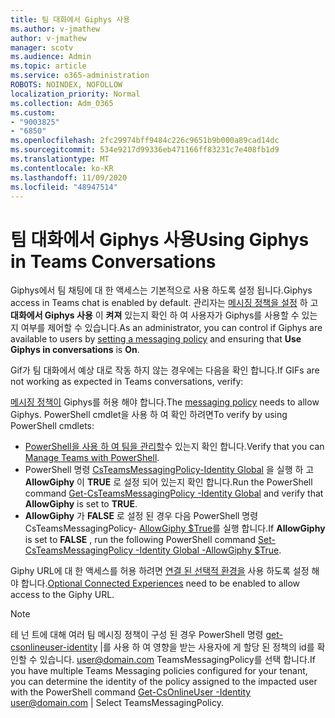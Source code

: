 ```yaml
---
title: 팀 대화에서 Giphys 사용
ms.author: v-jmathew
author: v-jmathew
manager: scotv
ms.audience: Admin
ms.topic: article
ms.service: o365-administration
ROBOTS: NOINDEX, NOFOLLOW
localization_priority: Normal
ms.collection: Adm_O365
ms.custom:
- "9003825"
- "6850"
ms.openlocfilehash: 2fc29974bff9484c226c9651b9b000a89cad14dc
ms.sourcegitcommit: 534e9217d99336eb471166ff83231c7e408fb1d9
ms.translationtype: MT
ms.contentlocale: ko-KR
ms.lasthandoff: 11/09/2020
ms.locfileid: "48947514"
---
```

# <a name="using-giphys-in-teams-conversations"></a><span data-ttu-id="39af3-102">팀 대화에서 Giphys 사용</span><span class="sxs-lookup"><span data-stu-id="39af3-102">Using Giphys in Teams Conversations</span></span>

<span data-ttu-id="39af3-103">Giphys에서 팀 채팅에 대 한 액세스는 기본적으로 사용 하도록 설정 됩니다.</span><span class="sxs-lookup"><span data-stu-id="39af3-103">Giphys access in Teams chat is enabled by default.</span></span> <span data-ttu-id="39af3-104">관리자는 [메시징 정책을 설정](https://docs.microsoft.com/microsoftteams/messaging-policies-in-teams#messaging-policy-settings) 하 고 **대화에서 Giphys 사용** 이 **켜져** 있는지 확인 하 여 사용자가 Giphys를 사용할 수 있는지 여부를 제어할 수 있습니다.</span><span class="sxs-lookup"><span data-stu-id="39af3-104">As an administrator, you can control if Giphys are available to users by [setting a messaging policy](https://docs.microsoft.com/microsoftteams/messaging-policies-in-teams#messaging-policy-settings) and ensuring that **Use Giphys in conversations** is **On**.</span></span>

<span data-ttu-id="39af3-105">Gif가 팀 대화에서 예상 대로 작동 하지 않는 경우에는 다음을 확인 합니다.</span><span class="sxs-lookup"><span data-stu-id="39af3-105">If GIFs are not working as expected in Teams conversations, verify:</span></span>

<span data-ttu-id="39af3-106">[메시징 정책이](https://docs.microsoft.com/microsoftteams/messaging-policies-in-teams) Giphys를 허용 해야 합니다.</span><span class="sxs-lookup"><span data-stu-id="39af3-106">The [messaging policy](https://docs.microsoft.com/microsoftteams/messaging-policies-in-teams) needs to allow Giphys.</span></span> <span data-ttu-id="39af3-107">PowerShell cmdlet을 사용 하 여 확인 하려면</span><span class="sxs-lookup"><span data-stu-id="39af3-107">To verify by using PowerShell cmdlets:</span></span>

- <span data-ttu-id="39af3-108">[PowerShell을 사용 하 여 팀을 관리할](https://docs.microsoft.com/microsoftteams/teams-powershell-overview?view=o365-worldwide#manage-teams-with-powershell)수 있는지 확인 합니다.</span><span class="sxs-lookup"><span data-stu-id="39af3-108">Verify that you can [Manage Teams with PowerShell](https://docs.microsoft.com/microsoftteams/teams-powershell-overview?view=o365-worldwide#manage-teams-with-powershell).</span></span>
- <span data-ttu-id="39af3-109">PowerShell 명령 [CsTeamsMessagingPolicy-Identity Global](https://docs.microsoft.com/powershell/module/skype/get-csteamsmessagingpolicy?view=skype-ps) 을 실행 하 고 **AllowGiphy** 이 **TRUE** 로 설정 되어 있는지 확인 합니다.</span><span class="sxs-lookup"><span data-stu-id="39af3-109">Run the PowerShell command [Get-CsTeamsMessagingPolicy -Identity Global](https://docs.microsoft.com/powershell/module/skype/get-csteamsmessagingpolicy?view=skype-ps) and verify that **AllowGiphy** is set to **TRUE**.</span></span>
- <span data-ttu-id="39af3-110">**AllowGiphy** 가 **FALSE** 로 설정 된 경우 다음 PowerShell 명령 CsTeamsMessagingPolicy- [AllowGiphy $True](https://docs.microsoft.com/powershell/module/skype/set-csteamsmessagingpolicy?view=skype-ps)를 실행 합니다.</span><span class="sxs-lookup"><span data-stu-id="39af3-110">If **AllowGiphy** is set to **FALSE** , run the following PowerShell command [Set-CsTeamsMessagingPolicy -Identity Global -AllowGiphy $True](https://docs.microsoft.com/powershell/module/skype/set-csteamsmessagingpolicy?view=skype-ps).</span></span>

<span data-ttu-id="39af3-111">Giphy URL에 대 한 액세스를 허용 하려면 [연결 된 선택적 환경을](https://docs.microsoft.com/deployoffice/privacy/optional-connected-experiences) 사용 하도록 설정 해야 합니다.</span><span class="sxs-lookup"><span data-stu-id="39af3-111">[Optional Connected Experiences](https://docs.microsoft.com/deployoffice/privacy/optional-connected-experiences) need to be enabled to allow access to the Giphy URL.</span></span>

> [!NOTE]
> <span data-ttu-id="39af3-112">테 넌 트에 대해 여러 팀 메시징 정책이 구성 된 경우 PowerShell 명령 [get-csonlineuser-identity](https://docs.microsoft.com/powershell/module/skype/get-csonlineuser?view=skype-ps) |를 사용 하 여 영향을 받는 사용자에 게 할당 된 정책의 id를 확인할 수 있습니다. <user@domain.com> TeamsMessagingPolicy를 선택 합니다.</span><span class="sxs-lookup"><span data-stu-id="39af3-112">If you have multiple Teams Messaging policies configured for your tenant, you can determine the identity of the policy assigned to the impacted user with the PowerShell command [Get-CsOnlineUser -Identity](https://docs.microsoft.com/powershell/module/skype/get-csonlineuser?view=skype-ps) <user@domain.com> | Select TeamsMessagingPolicy.</span></span>
